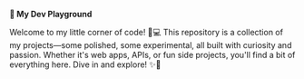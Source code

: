 **🚀 My Dev Playground** 

Welcome to my little corner of code! 🎨💻 
This repository is a collection of my projects—some polished, some experimental, all built with curiosity and passion. 
Whether it's web apps, APIs, or fun side projects, you'll find a bit of everything here. Dive in and explore! ✨🔧
